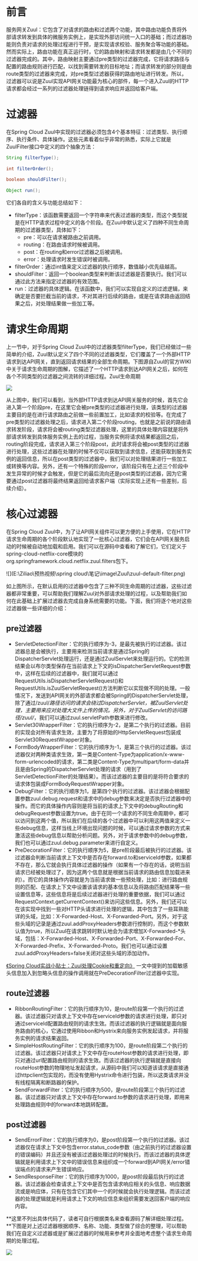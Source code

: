 # 前言

服务网关Zuul：它包含了对请求的路由和过滤两个功能，其中路由功能负责将外部请求转发到具体的微服务实例上，是实现外部访问统一入口的基础；而过滤器功能则负责对请求的处理过程进行干预，是实现请求校验、服务聚合等功能的基础。然而实际上，路由功能在真正运行时，它的路由映射和请求转发都是由几个不同的过滤器完成的。其中，路由映射主要通过pre类型的过滤器完成，它将请求路径与配置的路由规则进行匹配，以找到需要转发的目标地址；而请求转发的部分则是由route类型的过滤器来完成，对pre类型过滤器获得的路由地址进行转发。所以，过滤器可以说是Zuul实现API网关功能最为核心的部件，每一个进入Zuul的HTTP请求都会经过一系列的过滤器处理链得到请求响应并返回给客户端。 

# 过滤器

在Spring Cloud Zuul中实现的过滤器必须包含4个基本特征：过滤类型、执行顺序、执行条件、具体操作。这些元素看着似乎非常的熟悉，实际上它就是ZuulFilter接口中定义的四个抽象方法： 

```java
String filterType();
    
int filterOrder();
    
boolean shouldFilter();
    
Object run();
```

它们各自的含义与功能总结如下：

- filterType：该函数需要返回一个字符串来代表过滤器的类型，而这个类型就是在HTTP请求过程中定义的各个阶段。在Zuul中默认定义了四种不同生命周期的过滤器类型，具体如下：
  - pre：可以在请求被路由之前调用。
  - routing：在路由请求时候被调用。
  - post：在routing和error过滤器之后被调用。
  - error：处理请求时发生错误时被调用。
- filterOrder：通过int值来定义过滤器的执行顺序，数值越小优先级越高。
- shouldFilter：返回一个boolean类型来判断该过滤器是否要执行。我们可以通过此方法来指定过滤器的有效范围。
- run：过滤器的具体逻辑。在该函数中，我们可以实现自定义的过滤逻辑，来确定是否要拦截当前的请求，不对其进行后续的路由，或是在请求路由返回结果之后，对处理结果做一些加工等。

# 请求生命周期

上一节中，对于Spring Cloud Zuul中的过滤器类型filterType，我们已经做过一些简单的介绍，Zuul默认定义了四个不同的过滤器类型，它们覆盖了一个外部HTTP请求到达API网关，直到返回请求结果的全部生命周期。下图源自Zuul的官方WIKI中关于请求生命周期的图解，它描述了一个HTTP请求到达API网关之后，如何在各个不同类型的过滤器之间流转的详细过程。Zuul生命周期

![](image\Zuul\Zuul生命周期.png)

从上图中，我们可以看到，当外部HTTP请求到达API网关服务的时候，首先它会进入第一个阶段pre，在这里它会被pre类型的过滤器进行处理，该类型的过滤器主要目的是在进行请求路由之前做一些前置加工，比如请求的校验等。在完成了pre类型的过滤器处理之后，请求进入第二个阶段routing，也就是之前说的路由请求转发阶段，请求将会被routing类型过滤器处理，这里的具体处理内容就是将外部请求转发到具体服务实例上去的过程，当服务实例将请求结果都返回之后，routing阶段完成，请求进入第三个阶段post，此时请求将会被post类型的过滤器进行处理，这些过滤器在处理的时候不仅可以获取到请求信息，还能获取到服务实例的返回信息，所以在post类型的过滤器中，我们可以对处理结果进行一些加工或转换等内容。另外，还有一个特殊的阶段error，该阶段只有在上述三个阶段中发生异常的时候才会触发，但是它的最后流向还是post类型的过滤器，因为它需要通过post过滤器将最终结果返回给请求客户端（实际实现上还有一些差别，后续介绍）。

# 核心过滤器

在Spring Cloud Zuul中，为了让API网关组件可以更方便的上手使用，它在HTTP请求生命周期的各个阶段默认地实现了一批核心过滤器，它们会在API网关服务启动的时候被自动地加载和启用。我们可以在源码中查看和了解它们，它们定义于spring-cloud-netflix-core模块的org.springframework.cloud.netflix.zuul.filters包下。

![](E:\Ziliao\预热视频\spring cloud\笔记\image\Zuul\zuul-default-filter.png)

如上图所示，在默认启用的过滤器中包含了三种不同生命周期的过滤器，这些过滤器都非常重要，可以帮助我们理解Zuul对外部请求处理的过程，以及帮助我们如何在此基础上扩展过滤器去完成自身系统需要的功能。下面，我们将逐个地对这些过滤器做一些详细的介绍：

## pre过滤器

- ServletDetectionFilter：它的执行顺序为-3，是最先被执行的过滤器。该过滤器总是会被执行，主要用来检测当前请求是通过Spring的DispatcherServlet处理运行，还是通过ZuulServlet来处理运行的。它的检测结果会以布尔类型保存在当前请求上下文的isDispatcherServletRequest参数中，这样在后续的过滤器中，我们就可以通过RequestUtils.isDispatcherServletRequest()和RequestUtils.isZuulServletRequest()方法判断它以实现做不同的处理。一般情况下，发送到API网关的外部请求都会被Spring的DispatcherServlet处理，除了通过/zuul/*路径访问的请求会绕过DispatcherServlet，被ZuulServlet处理，主要用来应对处理大文件上传的情况。另外，对于ZuulServlet的访问路径/zuul/*，我们可以通过zuul.servletPath参数来进行修改。
- Servlet30WrapperFilter：它的执行顺序为-2，是第二个执行的过滤器。目前的实现会对所有请求生效，主要为了将原始的HttpServletRequest包装成Servlet30RequestWrapper对象。
- FormBodyWrapperFilter：它的执行顺序为-1，是第三个执行的过滤器。该过滤器仅对两种类请求生效，第一类是Content-Type为application/x-www-form-urlencoded的请求，第二类是Content-Type为multipart/form-data并且是由Spring的DispatcherServlet处理的请求（用到了ServletDetectionFilter的处理结果）。而该过滤器的主要目的是将符合要求的请求体包装成FormBodyRequestWrapper对象。
- DebugFilter：它的执行顺序为1，是第四个执行的过滤器。该过滤器会根据配置参数zuul.debug.request和请求中的debug参数来决定是否执行过滤器中的操作。而它的具体操作内容则是将当前的请求上下文中的debugRouting和debugRequest参数设置为true。由于在同一个请求的不同生命周期中，都可以访问到这两个值，所以我们在后续的各个过滤器中可以利用这两值来定义一些debug信息，这样当线上环境出现问题的时候，可以通过请求参数的方式来激活这些debug信息以帮助分析问题。另外，对于请求参数中的debug参数，我们也可以通过zuul.debug.parameter来进行自定义。
- PreDecorationFilter：它的执行顺序为5，是pre阶段最后被执行的过滤器。该过滤器会判断当前请求上下文中是否存在forward.to和serviceId参数，如果都不存在，那么它就会执行具体过滤器的操作（如果有一个存在的话，说明当前请求已经被处理过了，因为这两个信息就是根据当前请求的路由信息加载进来的）。而它的具体操作内容就是为当前请求做一些预处理，比如：进行路由规则的匹配、在请求上下文中设置该请求的基本信息以及将路由匹配结果等一些设置信息等，这些信息将是后续过滤器进行处理的重要依据，我们可以通过RequestContext.getCurrentContext()来访问这些信息。另外，我们还可以在该实现中找到一些对HTTP头请求进行处理的逻辑，其中包含了一些耳熟能详的头域，比如：X-Forwarded-Host、X-Forwarded-Port。另外，对于这些头域的记录是通过zuul.addProxyHeaders参数进行控制的，而这个参数默认值为true，所以Zuul在请求跳转时默认地会为请求增加X-Forwarded-*头域，包括：X-Forwarded-Host、X-Forwarded-Port、X-Forwarded-For、X-Forwarded-Prefix、X-Forwarded-Proto。我们也可以通过设置zuul.addProxyHeaders=false关闭对这些头域的添加动作。

[《Spring Cloud实战小贴士：Zuul处理Cookie和重定向》](http://blog.didispace.com/spring-cloud-zuul-cookie-redirect/) 一文中提到的加载敏感头信息加入到忽略头信息的操作调用就在PreDecorationFilter过滤器中实现。 

## route过滤器

- RibbonRoutingFilter：它的执行顺序为10，是route阶段第一个执行的过滤器。该过滤器只对请求上下文中存在serviceId参数的请求进行处理，即只对通过serviceId配置路由规则的请求生效。而该过滤器的执行逻辑就是面向服务路由的核心，它通过使用Ribbon和Hystrix来向服务实例发起请求，并将服务实例的请求结果返回。
- SimpleHostRoutingFilter：它的执行顺序为100，是route阶段第二个执行的过滤器。该过滤器只对请求上下文中存在routeHost参数的请求进行处理，即只对通过url配置路由规则的请求生效。而该过滤器的执行逻辑就是直接向routeHost参数的物理地址发起请求，从源码中我们可以知道该请求是直接通过httpclient包实现的，而没有使用Hystrix命令进行包装，所以这类请求并没有线程隔离和断路器的保护。
- SendForwardFilter：它的执行顺序为500，是route阶段第三个执行的过滤器。该过滤器只对请求上下文中存在forward.to参数的请求进行处理，即用来处理路由规则中的forward本地跳转配置。

## post过滤器

- SendErrorFilter：它的执行顺序为0，是post阶段第一个执行的过滤器。该过滤器仅在请求上下文中包含error.status_code参数（由之前执行的过滤器设置的错误编码）并且还没有被该过滤器处理过的时候执行。而该过滤器的具体逻辑就是利用请求上下文中的错误信息来组织成一个forward到API网关/error错误端点的请求来产生错误响应。
- SendResponseFilter：它的执行顺序为1000，是post阶段最后执行的过滤器。该过滤器会检查请求上下文中是否包含请求响应相关的头信息、响应数据流或是响应体，只有在包含它们其中一个的时候就会执行处理逻辑。而该过滤器的处理逻辑就是利用请求上下文的响应信息来组织需要发送回客户端的响应内容。

**这里不列出具体代码了，读者可自行根据类名来查看源码了解详细处理过程。**下图是对上述过滤器根据顺序、名称、功能、类型做了综合的整理，可以帮助我们在自定义过滤器或是扩展过滤器的时候用来参考并全面地考虑整个请求生命周期的处理过程。

![](image\Zuul\zuul-filter-core.png)